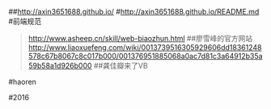 ##http://axin3651688.github.io/
#http://axin3651688.github.io/README.md
#前端规范
>http://www.asheep.cn/skill/web-biaozhun.html
##廖雪峰的官方网站
>http://www.liaoxuefeng.com/wiki/0013739516305929606dd18361248578c67b8067c8c017b000/001376951885068a0ac7d81c3a64912b35a59b58a1d926b000
##龚佳瓣来了VB 

#haoren

#2016